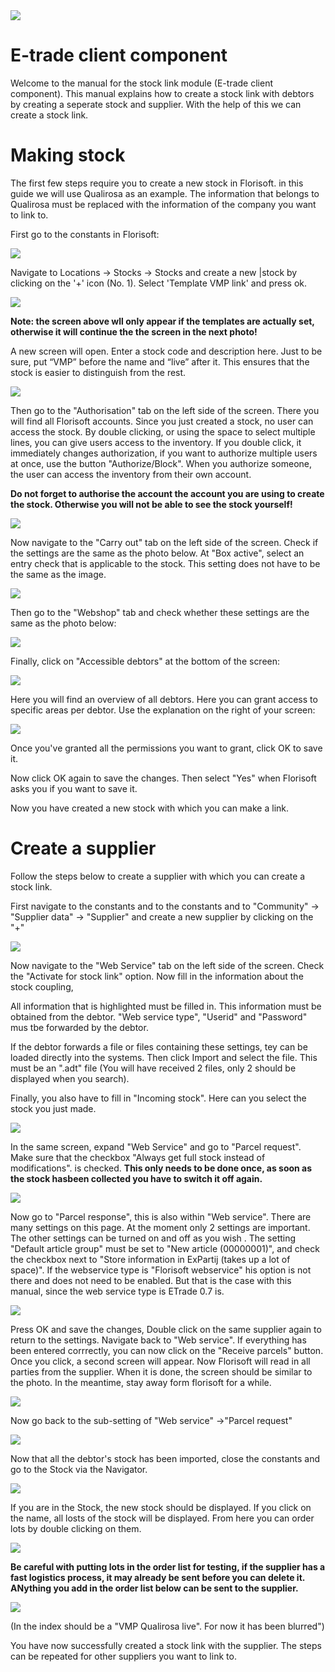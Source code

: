 <img src="../../fslogo.png"/>

# E-trade client component

Welcome to the manual for the stock link module (E-trade client component). This manual explains how to create a stock link with debtors by creating a seperate stock and supplier. With the help of this we can create a stock link. 

# Making stock

The first few steps require you to create a new stock in Florisoft. in this guide we will use Qualirosa as an example. The information that belongs to Qualirosa must be replaced with the information of the company you want to link to.

First go to the constants in Florisoft:

<img src= ".E-trade client component ENG/media/picture2.png" >

Navigate to Locations -> Stocks -> Stocks and create a new |stock by clicking on the '+' icon (No. 1). Select 'Template VMP link' and press ok.

<img src= ".E-trade client component ENG/media/picture3.png" >

**Note: the screen above wll only appear if the templates are actually set, otherwise it will continue the the screen in the next photo!**

A new screen will open. Enter a stock code and description here. Just to be sure, put “VMP” before the name and “live” after it. This ensures that the stock is easier to distinguish from the rest.

<img src= ".E-trade client component ENG/media/picture4.png" >

Then go to the "Authorisation" tab on the left side of the screen. There you will find all Florisoft accounts. Since you just created a stock, no user can access the stock. By double clicking, or using the space to select multiple lines, you can give users access to the inventory. If you double click, it immediately changes authorization, if you want to authorize multiple users at once, use the button "Authorize/Block". When you authorize someone, the user can access the inventory from their own account.

**Do not forget to authorise the account the account you are using to create the stock. Otherwise you will not be able to see the stock yourself!**

<img src= ".E-trade client component ENG/media/picture5.png" >

Now navigate to the "Carry out" tab on the left side of the screen. Check if the settings are the same as the photo below. At "Box active", select an entry check that is applicable to the stock. This setting does not have to be the same as the image.

<img src= ".E-trade client component ENG/media/picture6.png" >

Then go to the "Webshop" tab and check whether these settings are the same as the photo below:

<img src= ".E-trade client component ENG/media/picture7.png" >

Finally, click on "Accessible debtors" at the bottom of the screen:

<img src= ".E-trade client component ENG/media/picture8.png" >

Here you will find an overview of all debtors. Here you can grant access to specific areas per debtor. Use the explanation on the right of your screen:

<img src= ".E-trade client component ENG/media/picture9.png" >

Once you've granted all the permissions you want to grant, click OK to save it.

Now click OK again to save the changes. Then select "Yes" when Florisoft asks you if you want to save it.

Now you have created a new stock with which you can make a link.

# Create a supplier

Follow the steps below to create a supplier with which you can create a stock link.

First navigate to the constants and to the constants and to "Community" -> "Supplier data" -> "Supplier" and create a new supplier by clicking on the "+"

<img src= ".E-trade client component ENG/media/picture10.png" >

Now navigate to the "Web Service" tab on the left side of the screen. Check the "Activate for stock link" option. Now fill in the information about the stock coupling,

All information that is highlighted must be filled in. This information must be obtained from the debtor. "Web service type", "Userid" and "Password" mus tbe forwarded by the debtor. 

If the debtor forwards a file or files containing these settings, tey can be loaded directly into the systems. Then click Import and select the file. This must be an ".adt" file (You will have received 2 files, only 2 should be displayed when you search).

Finally, you also have to fill in "Incoming stock". Here can you select the stock you just made. 

<img src= ".E-trade client component ENG/media/picture11.png" >

In the same screen, expand "Web Service" and go to "Parcel request". Make sure that the checkbox "Always get full stock instead of modifications".  is checked. **This only needs to be done once, as soon as the stock hasbeen collected you have to switch it off again.**

<img src= ".E-trade client component ENG/media/picture12.png" >

Now go to "Parcel response", this is also within "Web service". There are many settings on this page. At the moment only 2 settings are important. The other settings can be turned on and off as you wish . The setting "Default article group" must be set to "New article (00000001)", and check the checkbox next to "Store information in ExPartij (takes up a lot of space)". If the webservice type is "Florisoft webservice" his option is not there and does not need to be enabled. But that is the case with this manual, since the web service type is ETrade 0.7 is.

<img src= ".E-trade client component ENG/media/picture13.png" >

Press OK and save the changes, Double click on the same supplier again to return to the settings. Navigate back to "Web service". If everything has been entered corrrectly, you can now click on the "Receive parcels" button. Once you click, a second screen will appear. Now Florisoft will read in all parties from the supplier. When it is done, the screen should be similar to the photo. In the meantime, stay away form florisoft for a while.

<img src= ".E-trade client component ENG/media/picture14.png" >

Now go back to the sub-setting of "Web service" ->"Parcel request"

<img src= ".E-trade client component ENG/media/picture15.png" >

Now that all the debtor's stock has been imported, close the constants and go to the Stock via the Navigator.

<img src= ".E-trade client component ENG/media/picture16.png" >

If you are in the Stock, the new stock should be displayed. If you click on the name, all losts of the stock will be displayed. From here you can order lots by double clicking on them. 

<img src= ".E-trade client component ENG/media/picture17.png" >

**Be careful with putting lots in the order list for testing, if the supplier has a fast logistics process, it may already be sent before you can delete it. ANything you add in the order list below can be sent to the supplier.**


<img src= ".E-trade client component ENG/media/picture18.png" >


(In the index should be a "VMP Qualirosa live". For now it has been blurred")

You have now successfully created a stock link with the supplier. The steps can be repeated for other suppliers you want to link to.